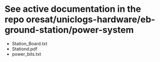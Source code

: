 # See active documentation in the repo oresat/uniclogs-hardware/eb-ground-station/power-system

* Station_Board.txt
* Stationd.pdf
* power_bits.txt

